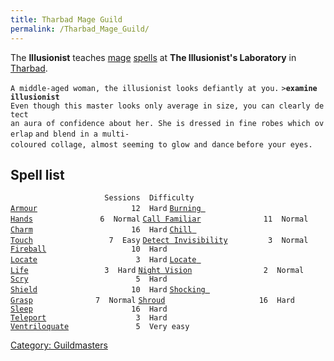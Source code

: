 ```yaml
---
title: Tharbad Mage Guild
permalink: /Tharbad_Mage_Guild/
---
```


The **Illusionist** teaches [mage](mage "wikilink")
[spells](spell "wikilink") at **The Illusionist's Laboratory** in
[Tharbad](Tharbad "wikilink").

`A middle-aged woman, the illusionist looks defiantly at you.`
`>`**`examine illusionist`**
`Even though this master looks only average in size, you can clearly detect`
`an aura of confidence about her. She is dressed in fine robes which overlap`
`and blend in a multi-coloured collage, almost seeming to glow and dance`
`before your eyes.`

## Spell list

`                     Sessions  Difficulty`
[`Armour`](Armour "wikilink")`                     12  Hard`
[`Burning Hands`](Burning_Hands "wikilink")`               6  Normal`
[`Call Familiar`](Call_Familiar "wikilink")`              11  Normal`
[`Charm`](Charm "wikilink")`                      16  Hard`
[`Chill Touch`](Chill_Touch "wikilink")`                 7  Easy`
[`Detect Invisibility`](Detect_Invisibility "wikilink")`         3  Normal`
[`Fireball`](Fireball "wikilink")`                   10  Hard`
[`Locate`](Locate "wikilink")`                      3  Hard`
[`Locate Life`](Locate_Life "wikilink")`                 3  Hard`
[`Night Vision`](Night_Vision "wikilink")`                2  Normal`
[`Scry`](Scry "wikilink")`                        5  Hard`
[`Shield`](Shield "wikilink")`                     10  Hard`
[`Shocking Grasp`](Shocking_Grasp "wikilink")`              7  Normal`
[`Shroud`](Shroud "wikilink")`                     16  Hard`
[`Sleep`](Sleep "wikilink")`                      16  Hard`
[`Teleport`](Teleport "wikilink")`                    3  Hard`
[`Ventriloquate`](Ventriloquate "wikilink")`               5  Very easy`

[Category: Guildmasters](Category:_Guildmasters "wikilink")